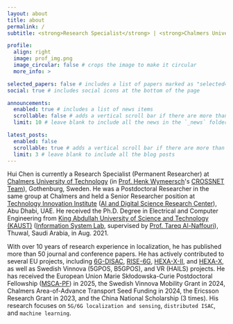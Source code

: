 ```yaml
---
layout: about
title: about
permalink: /
subtitle: <strong>Research Specialist</strong> | <strong>Chalmers University of Technology</strong> 

profile:
  align: right
  image: prof_img.png
  image_circular: false # crops the image to make it circular
  more_info: >

selected_papers: false # includes a list of papers marked as "selected={true}"
social: true # includes social icons at the bottom of the page

announcements:
  enabled: true # includes a list of news items
  scrollable: false # adds a vertical scroll bar if there are more than 3 news items
  limit: 10 # leave blank to include all the news in the `_news` folder

latest_posts:
  enabled: false
  scrollable: true # adds a vertical scroll bar if there are more than 3 new posts items
  limit: 3 # leave blank to include all the blog posts
---
```

Hui Chen is currently a Research Specialist (Permanent Researcher) at [Chalmers University of Technology](https://www.chalmers.se/en/Pages/default.aspx) (in [Prof. Henk Wymeersch](https://www.chalmers.se/en/staff/Pages/henk-wymeersch.aspx)'s [CROSSNET Team](https://sites.google.com/site/hwymeers/research-group)), Gothenburg, Sweden. He was a Postdoctoral Researcher in the same group at Chalmers and held a Senior Researcher position at [Technology Innovation Institute](https://www.tii.ae/) ([AI and Digital Science Research Center](https://www.tii.ae/ai-and-digital-science)), Abu Dhabi, UAE. He received the Ph.D. Degree in Electrical and Computer Engineering from [King Abdullah University of Science and Technology (KAUST)](https://www.kaust.edu.sa/en) ([Information System Lab](https://cemse.kaust.edu.sa/isl/about-isl), supervised by [Prof. Tareq Al-Naffouri](https://cemse.kaust.edu.sa/isl/people/person/tareq-al-naffouri)), Thuwal, Saudi Arabia, in Aug. 2021. 

With over 10 years of research experience in localization, he has published more than 50 journal and conference papers. He has actively contributed to several EU projects, including [6G-DISAC](https://www.6gdisac-project.eu/), [RISE-6G](https://rise-6g.eu/), [HEXA-X-II](https://hexa-x-ii.eu/), and [HEXA-X](https://hexa-x.eu/), as well as Swedish Vinnova (5GPOS, B5GPOS), and VR (HAILS) projects. He has received the European Union Marie Skłodowska-Curie Postdoctoral Fellowship ([MSCA-PF](https://marie-sklodowska-curie-actions.ec.europa.eu/news/msca-awards-eu417-million-to-postdoctoral-researchers)) in 2025, the Swedish Vinnova Mobility Grant in 2024, Chalmers Area-of-Advance Transport Seed Funding in 2024, the Ericsson Research Grant in 2023, and the China National Scholarship (3 times). His research focuses on `5G/6G localization and sensing`, `distributed ISAC`, and `machine learning`.

